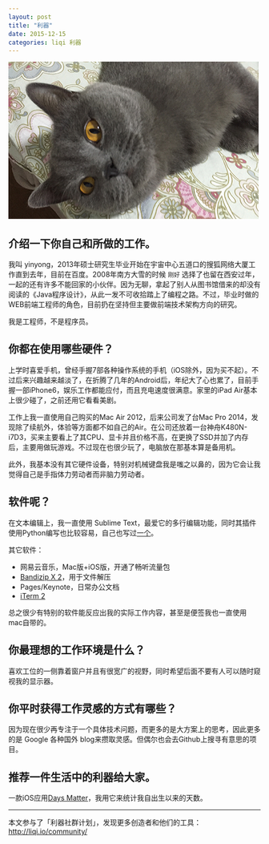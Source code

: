 ```yaml
---
layout: post
title: "利器"
date: 2015-12-15
categories: liqi 利器
---
```


![cat](/images/liqi/banner.jpg)

## 介绍一下你自己和所做的工作。

我叫 yinyong，2013年硕士研究生毕业开始在宇宙中心五道口的搜狐网络大厦工作直到去年，目前在百度。2008年南方大雪的时候 `刚好` 选择了也留在西安过年，一起的还有许多不能回家的小伙伴。因为无聊，拿起了别人从图书馆借来的却没有阅读的《Java程序设计》，从此一发不可收拾踏上了编程之路。不过，毕业时做的WEB前端工程师的角色，目前扔在坚持但主要做前端技术架构方向的研究。

我是工程师，不是程序员。

## 你都在使用哪些硬件？

上学时喜爱手机，曾经手握7部各种操作系统的手机（iOS除外，因为买不起）。不过后来兴趣越来越淡了，在折腾了几年的Android后，年纪大了心也累了，目前手握一部iPhone6，娱乐工作都能应付，而且充电速度很满意。家里的iPad Air基本上很少碰了，之前还用它看看美剧。

工作上我一直使用自己购买的Mac Air 2012，后来公司发了台Mac Pro 2014，发现除了续航外，体验等方面都不如自己的Air。在公司还放着一台神舟K480N-i7D3，买来主要看上了其CPU、显卡并且价格不高，在更换了SSD并加了内存后，主要用做玩游戏。不过现在也很少玩了，电脑放在那基本算是备用机。

此外，我基本没有其它硬件设备，特别对机械键盘我是嗤之以鼻的，因为它会让我觉得自己是手指体力劳动者而非脑力劳动者。

## 软件呢？

在文本编辑上，我一直使用 Sublime Text，最爱它的多行编辑功能，同时其插件使用Python编写也比较容易，自己也写过[一个](https://github.com/yanni4night/sublime-custominsert)。

其它软件：
 - 网易云音乐，Mac版+iOS版，开通了畅听流量包
 - [Bandizip X 2](http://www.bandisoft.com/bandizip/cn/)，用于文件解压
 - Pages/Keynote，日常办公文档
 - [iTerm 2](http://www.iterm2.com/)

总之很少有特别的软件能反应出我的实际工作内容，甚至是便签我也一直使用mac自带的。

## 你最理想的工作环境是什么？

喜欢工位的一侧靠着窗户并且有很宽广的视野，同时希望后面不要有人可以随时窥视我的显示器。

## 你平时获得工作灵感的方式有哪些？

因为现在很少再专注于一个具体技术问题，而更多的是大方案上的思考，因此更多的是 Google 各种国外 blog来攒取灵感。但偶尔也会去Github上搜寻有意思的项目。

## 推荐一件生活中的利器给大家。

一款iOS应用[Days Matter](http://daysmatter.com/)，我用它来统计我自出生以来的天数。

------------

本文参与了「利器社群计划」，发现更多创造者和他们的工具：http://liqi.io/community/